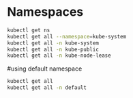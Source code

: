 # Namespaces
```sh
kubectl get ns
kubectl get all --namespace=kube-system
kubectl get all -n kube-system
kubectl get all -n kube-public
kubectl get all -n kube-node-lease
```

#using default namespace
```sh
kubectl get all
kubectl get all -n default
```
